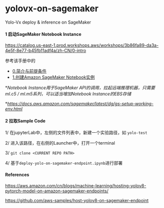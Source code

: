 # yolovx-on-sagemaker

Yolo-Vx deploy & inference on SageMaker

#### 1 启动SageMaker Notebook Instance

https://catalog.us-east-1.prod.workshops.aws/workshops/3b86fa89-da3a-4e5f-8e77-b45fb11adf4a/zh-CN/0-intro

参考该手册中的

- [0.简介与前提条件](https://catalog.us-east-1.prod.workshops.aws/workshops/3b86fa89-da3a-4e5f-8e77-b45fb11adf4a/zh-CN/0-intro)
- [1.创建Amazon SageMaker Notebook实例](https://catalog.us-east-1.prod.workshops.aws/workshops/3b86fa89-da3a-4e5f-8e77-b45fb11adf4a/zh-CN/1-create-notebook)

**Notebook Instance用于SageMaker API的调用，拉起远端推理机器，只需要ml.c5 / ml.m5系列，可以适当增加Notebook Instance的EBS存储*

**https://docs.aws.amazon.com/sagemaker/latest/dg/gs-setup-working-env.html*



#### 2 拉取Sample Code

1/ 在jupyterLab中，左侧的文件列表中，新建一个实验路径，如 ```yolo-test```

2/ 进入该路径，在右侧的Launcher中，打开一个terminal

3/ ```git clone <CURRENT REPO PATH>```

4/ 基于```deploy-yolo-on-sagemaker-endpoint.ipynb```进行部署



#### References

https://aws.amazon.com/cn/blogs/machine-learning/hosting-yolov8-pytorch-model-on-amazon-sagemaker-endpoints/

https://github.com/aws-samples/host-yolov8-on-sagemaker-endpoint